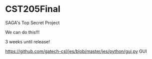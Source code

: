 # CST205Final
SAGA's Top Secret Project

We can do this!!!

3 weeks until release!


https://github.com/gatech-csl/jes/blob/master/jes/python/gui.py
GUI
